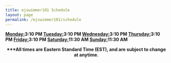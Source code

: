 ```yaml
---
title: ejswimmer101 Schedule
layout: page
permalink: /ejswimmer101/schedule
---
```


<b><u>Monday:</u>3:10 PM
<b><u>Tuesday:</u>3:10 PM
<b><u>Wednesday:</u>3:10 PM
<b><u>Thursday:</u>3:10 PM
<b><u>Friday:</u>3:10 PM
<b><u>Saturday:</u>11:30 AM
<b><u>Sunday:</u>11:30 AM

<center>***All times are Eastern Standard Time (EST), and are subject to change at anytime.</center>
